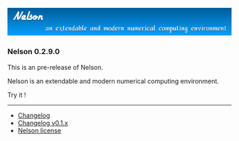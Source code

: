 ![banner](banner_homepage.png)

### Nelson 0.2.9.0

This is an pre-release of Nelson.

Nelson is an extendable and modern numerical computing environment.

Try it !


* * *

*   [Changelog](CHANGELOG.md)
*   [Changelog v0.1.x](CHANGELOG-0.1.x.md)
*   [Nelson license](license.md)
